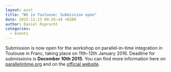 ```yaml
---
layout: post
title: "WS in Toulouse: Submission open"
date: 2015-11-13 09:26:44 +0200
author: Daniel Ruprecht
categories:
  - Events
---
```


Submission is now open for the workshop on parallel-in-time integration in Toulouse in Franc, taking place on 11th-12th January 2016.
Deadline for submissions is **December 10th 2015**.
You can find more information here on [parallelintime.org](/events/upcoming/2016/cimi_semester.html) and on the
[official website](http://inpact.inp-toulouse.fr/CIMI_Semester/wksp_parallel.html).

